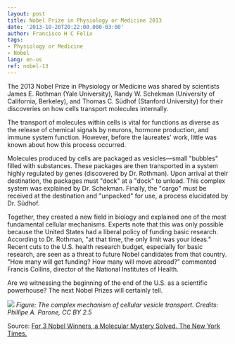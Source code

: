 ```yaml
---
layout: post
title: Nobel Prize in Physiology or Medicine 2013
date: '2013-10-20T20:22:00.000-03:00'
author: Francisco H C Felix
tags:
- Physiology or Medicine
- Nobel
lang: en-us
ref: nobel-13
---
```


The 2013 Nobel Prize in Physiology or Medicine was shared by scientists James E. Rothman (Yale University), Randy W. Schekman (University of California, Berkeley), and Thomas C. Südhof (Stanford University) for their discoveries on how cells transport molecules internally.
<!--more-->

The transport of molecules within cells is vital for functions as diverse as the release of chemical signals by neurons, hormone production, and immune system function. However, before the laureates' work, little was known about how this process occurred.

Molecules produced by cells are packaged as vesicles—small "bubbles" filled with substances. These packages are then transported in a system highly regulated by genes (discovered by Dr. Rothman). Upon arrival at their destination, the packages must "dock" at a "dock" to unload. This complex system was explained by Dr. Schekman. Finally, the "cargo" must be received at the destination and "unpacked" for use, a process elucidated by Dr. Südhof.

Together, they created a new field in biology and explained one of the most fundamental cellular mechanisms. Experts note that this was only possible because the United States had a liberal policy of funding basic research. According to Dr. Rothman, "at that time, the only limit was your ideas." Recent cuts to the U.S. health research budget, especially for basic research, are seen as a threat to future Nobel candidates from that country. "How many will get funding? How many will move abroad?" commented Francis Collins, director of the National Institutes of Health.

Are we witnessing the beginning of the end of the U.S. as a scientific powerhouse? The next Nobel Prizes will certainly tell.

![](https://upload.wikimedia.org/wikipedia/commons/3/3e/Vesicle_traffic_and_phagophore.png)
_Figure: The complex mechanism of cellular vesicle transport. Credits: Phillipe A. Parone, CC BY 2.5_

Source: [For 3 Nobel Winners, a Molecular Mystery Solved. The New York Times.](https://www.nytimes.com/2013/10/08/health/3-win-joint-nobel-prize-in-medicine.html)
